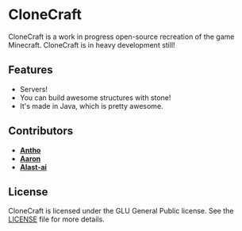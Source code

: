# CloneCraft
CloneCraft is a work in progress open-source recreation of the game Minecraft.
CloneCraft is in heavy development still!

## Features
* Servers!
* You can build awesome structures with stone!
* It's made in Java, which is pretty awesome.

## Contributors
* [**Antho**](https://github.com/RealAnthowo)
* [**Aaron**](https://github.com/gear4s)
* [**Alast-ai**](https://github.com/alast-ai)

## License
CloneCraft is licensed under the GLU General Public license. See the [LICENSE](LICENSE) file for more details.
